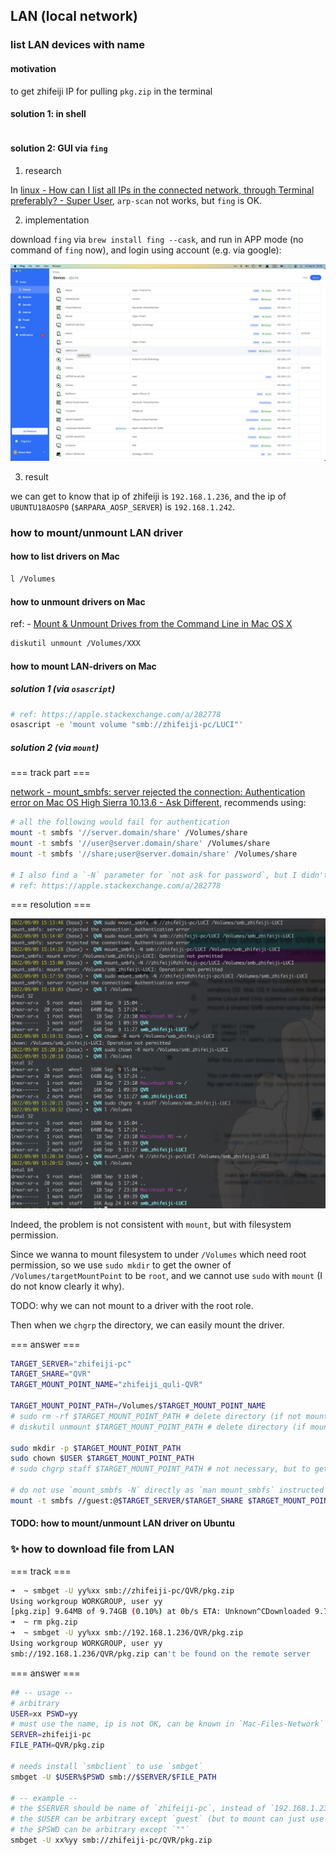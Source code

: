 
## LAN (local network)

### list LAN devices with name

#### motivation

to get zhifeiji IP for pulling `pkg.zip` in the terminal

#### solution 1: in shell

```sh

```

#### solution 2: GUI via `fing`

1. research

In [linux - How can I list all IPs in the connected network, through Terminal preferably? - Super User](https://superuser.com/questions/261818/how-can-i-list-all-ips-in-the-connected-network-through-terminal-preferably), `arp-scan` not works, but `fing` is OK.

2. implementation

download `fing` via `brew install fing --cask`, and run in APP mode (no command of `fing` now), and login using account (e.g. via google):

![picture 1](.imgs/S01_manage-1662690835516-88191fdc3a252ace479e9d1993974050ad3b0e509527cfb04786c4bfb47f489b.png)  

3. result

we can get to know that ip of zhifeiji is `192.168.1.236`, and the ip of `UBUNTU18AOSP0` (`$ARPARA_AOSP_SERVER`) is `192.168.1.242`.

### how to mount/unmount LAN driver

#### how to list drivers on Mac

```sh
l /Volumes
```

#### how to unmount drivers on Mac

ref: - [Mount & Unmount Drives from the Command Line in Mac OS X](https://osxdaily.com/2013/05/13/mount-unmount-drives-from-the-command-line-in-mac-os-x/)

```sh
diskutil unmount /Volumes/XXX
```

#### how to mount LAN-drivers on Mac

##### solution 1 (via `osascript`)

```sh
# ref: https://apple.stackexchange.com/a/282778
osascript -e 'mount volume "smb://zhifeiji-pc/LUCI"'
```

##### solution 2 (via `mount`)

=== track part ===

[network - mount_smbfs: server rejected the connection: Authentication error on Mac OS High Sierra 10.13.6 - Ask Different](https://apple.stackexchange.com/questions/341631/mount-smbfs-server-rejected-the-connection-authentication-error-on-mac-os-high), recommends using:

```sh
# all the following would fail for authentication
mount -t smbfs '//server.domain/share' /Volumes/share
mount -t smbfs '//user@server.domain/share' /Volumes/share
mount -t smbfs '//share;user@server.domain/share' /Volumes/share

# I also find a `-N` parameter for `not ask for password`, but I didn't find it in mac `mount`
# ref: https://apple.stackexchange.com/a/282778
```

=== resolution ===

![picture 1](.imgs/S01_manage-1662708171816-fb43e2620e0222339eb6cbeabd4376e56658a37d737e83b6af696f268c9782b8.png)  

Indeed, the problem is not consistent with `mount`, but with filesystem permission.

Since we wanna to mount filesystem to under `/Volumes` which need root permission, so we use `sudo mkdir` to get the owner of `/Volumes/targetMountPoint` to be `root`, and we cannot use `sudo` with `mount` (I do not know clearly it why).

TODO: why we can not mount to a driver with the root role.

Then when we `chgrp` the directory, we can easily mount the driver.

=== answer ===

```sh
TARGET_SERVER="zhifeiji-pc"
TARGET_SHARE="QVR"
TARGET_MOUNT_POINT_NAME="zhifeiji_quli-QVR"

TARGET_MOUNT_POINT_PATH=/Volumes/$TARGET_MOUNT_POINT_NAME
# sudo rm -rf $TARGET_MOUNT_POINT_PATH # delete directory (if not mounted)
# diskutil unmount $TARGET_MOUNT_POINT_PATH # delete directory (if mounted)

sudo mkdir -p $TARGET_MOUNT_POINT_PATH
sudo chown $USER $TARGET_MOUNT_POINT_PATH
# sudo chgrp staff $TARGET_MOUNT_POINT_PATH # not necessary, but to get the same result if I use iFinder

# do not use `mount_smbfs -N` directly as `man mount_smbfs` instructed
mount -t smbfs //guest:@$TARGET_SERVER/$TARGET_SHARE $TARGET_MOUNT_POINT_PATH
```

#### TODO: how to mount/unmount LAN driver on Ubuntu

### :sparkles: how to download file from LAN

=== track ===

```sh
➜  ~ smbget -U yy%xx smb://zhifeiji-pc/QVR/pkg.zip
Using workgroup WORKGROUP, user yy
[pkg.zip] 9.64MB of 9.74GB (0.10%) at 0b/s ETA: Unknown^CDownloaded 9.70MB in 0 seconds
➜  ~ rm pkg.zip
➜  ~ smbget -U yy%xx smb://192.168.1.236/QVR/pkg.zip
Using workgroup WORKGROUP, user yy
smb://192.168.1.236/QVR/pkg.zip can't be found on the remote server
```

=== answer ===

```sh
## -- usage --
# arbitrary
USER=xx PSWD=yy 
# must use the name, ip is not OK, can be known in `Mac-Files-Network`
SERVER=zhifeiji-pc 
FILE_PATH=QVR/pkg.zip

# needs install `smbclient` to use `smbget`
smbget -U $USER%$PSWD smb://$SERVER/$FILE_PATH

# -- example --
# the $SERVER should be name of `zhifeiji-pc`, instead of `192.168.1.236`, otherwise can't be parsed
# the $USER can be arbitrary except `guest` (but to mount can just use `guest`)
# the $PSWD can be arbitrary except `""`
smbget -U xx%yy smb://zhifeiji-pc/QVR/pkg.zip
```

